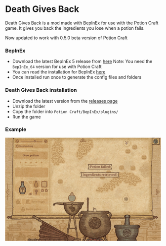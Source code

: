 # Death Gives Back
Death Gives Back is a mod made with BepInEx for use with the Potion Craft game. It gives you back the ingredients you lose when a potion fails.

Now updated to work with 0.5.0 beta version of Potion Craft

### BepInEx
- Download the latest BepInEx 5 release from [here](https://github.com/BepInEx/BepInEx/releases)
Note: You need the `BepInEx_64` version for use with Potion Craft
- You can read the installation for BepInEx [here](https://docs.bepinex.dev/articles/user_guide/installation/index.html)
- Once installed run once to generate the config files and folders

### Death Gives Back installation
- Download the latest version from the [releases page](https://github.com/MattDeDuck/DeathGivesBack/releases)
- Unzip the folder
- Copy the folder into `Potion Craft/BepInEx/plugins/`
- Run the game

### Example

![Ingredients retrieved!](https://github.com/MattDeDuck/DeathGivesBack/blob/master/example.png)